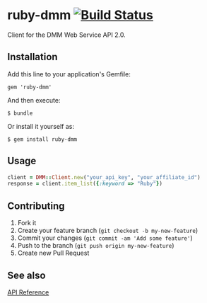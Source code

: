 # ruby-dmm [![Build Status](https://travis-ci.org/meganemura/ruby-dmm.png?branch=master)](https://travis-ci.org/meganemura/ruby-dmm)

Client for the DMM Web Service API 2.0.

## Installation

Add this line to your application's Gemfile:

    gem 'ruby-dmm'

And then execute:

    $ bundle

Or install it yourself as:

    $ gem install ruby-dmm

## Usage

```ruby
client = DMM::Client.new("your_api_key", "your_affiliate_id")
response = client.item_list({:keyword => "Ruby"})
```

## Contributing

1. Fork it
2. Create your feature branch (`git checkout -b my-new-feature`)
3. Commit your changes (`git commit -am 'Add some feature'`)
4. Push to the branch (`git push origin my-new-feature`)
5. Create new Pull Request

## See also

[API Reference](https://affiliate.dmm.com/api/)

